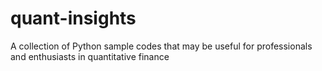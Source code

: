 # quant-insights
A collection of Python sample codes that may be useful for professionals and enthusiasts in quantitative finance
